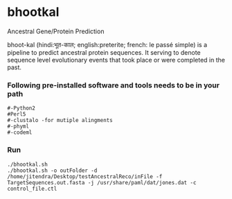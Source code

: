 # bhootkal
Ancestral Gene/Protein Prediction

bhoot-kal (hindi:भूत-काल; english:preterite; french: le passé simple) is a pipeline to predict ancestral protein sequences. It serving to denote sequence level evolutionary events that took place or were completed in the past.

### Following pre-installed software and tools needs to be in your path
```
#-Python2 
#Perl5
#-clustalo -for mutiple alingments 
#-phyml
#-codeml
```

### Run
```
./bhootkal.sh
./bhootkal.sh -o outFolder -d /home/jitendra/Desktop/testAncestralReco/inFile -f TargetSequences.out.fasta -j /usr/share/paml/dat/jones.dat -c control_file.ctl

```

